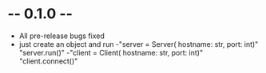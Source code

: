 # -- 0.1.0 --
* All pre-release bugs fixed
* just create an object and run
	-"server = Server( hostname: str, port: int)"
	 "server.run()"
	-"client = Client( hostname: str, port: int)"
	 "client.connect()"
